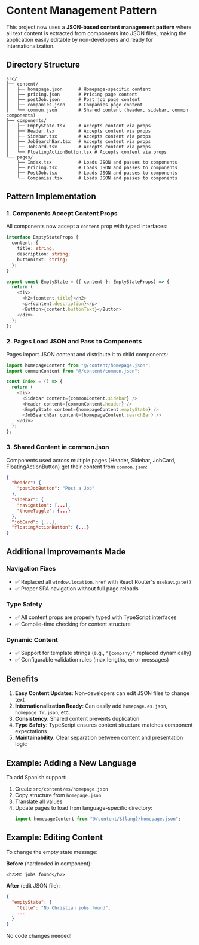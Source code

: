# Content Management Pattern

This project now uses a **JSON-based content management pattern** where all text content is extracted from components into JSON files, making the application easily editable by non-developers and ready for internationalization.

## Directory Structure

```
src/
├── content/
│   ├── homepage.json      # Homepage-specific content
│   ├── pricing.json       # Pricing page content
│   ├── postJob.json       # Post job page content
│   ├── companies.json     # Companies page content
│   └── common.json        # Shared content (header, sidebar, common components)
├── components/
│   ├── EmptyState.tsx     # Accepts content via props
│   ├── Header.tsx         # Accepts content via props
│   ├── Sidebar.tsx        # Accepts content via props
│   ├── JobSearchBar.tsx   # Accepts content via props
│   ├── JobCard.tsx        # Accepts content via props
│   └── FloatingActionButton.tsx # Accepts content via props
└── pages/
    ├── Index.tsx          # Loads JSON and passes to components
    ├── Pricing.tsx        # Loads JSON and passes to components
    ├── PostJob.tsx        # Loads JSON and passes to components
    └── Companies.tsx      # Loads JSON and passes to components
```

## Pattern Implementation

### 1. Components Accept Content Props

All components now accept a `content` prop with typed interfaces:

```typescript
interface EmptyStateProps {
  content: {
    title: string;
    description: string;
    buttonText: string;
  };
}

export const EmptyState = ({ content }: EmptyStateProps) => {
  return (
    <div>
      <h2>{content.title}</h2>
      <p>{content.description}</p>
      <Button>{content.buttonText}</Button>
    </div>
  );
};
```

### 2. Pages Load JSON and Pass to Components

Pages import JSON content and distribute it to child components:

```typescript
import homepageContent from "@/content/homepage.json";
import commonContent from "@/content/common.json";

const Index = () => {
  return (
    <div>
      <Sidebar content={commonContent.sidebar} />
      <Header content={commonContent.header} />
      <EmptyState content={homepageContent.emptyState} />
      <JobSearchBar content={homepageContent.searchBar} />
    </div>
  );
};
```

### 3. Shared Content in common.json

Components used across multiple pages (Header, Sidebar, JobCard, FloatingActionButton) get their content from `common.json`:

```json
{
  "header": {
    "postJobButton": "Post a Job"
  },
  "sidebar": {
    "navigation": [...],
    "themeToggle": {...}
  },
  "jobCard": {...},
  "floatingActionButton": {...}
}
```

## Additional Improvements Made

### Navigation Fixes
- ✅ Replaced all `window.location.href` with React Router's `useNavigate()`
- ✅ Proper SPA navigation without full page reloads

### Type Safety
- ✅ All content props are properly typed with TypeScript interfaces
- ✅ Compile-time checking for content structure

### Dynamic Content
- ✅ Support for template strings (e.g., `"{company}"` replaced dynamically)
- ✅ Configurable validation rules (max lengths, error messages)

## Benefits

1. **Easy Content Updates**: Non-developers can edit JSON files to change text
2. **Internationalization Ready**: Can easily add `homepage.es.json`, `homepage.fr.json`, etc.
3. **Consistency**: Shared content prevents duplication
4. **Type Safety**: TypeScript ensures content structure matches component expectations
5. **Maintainability**: Clear separation between content and presentation logic

## Example: Adding a New Language

To add Spanish support:

1. Create `src/content/es/homepage.json`
2. Copy structure from `homepage.json`
3. Translate all values
4. Update pages to load from language-specific directory:
   ```typescript
   import homepageContent from "@/content/${lang}/homepage.json";
   ```

## Example: Editing Content

To change the empty state message:

**Before** (hardcoded in component):
```tsx
<h2>No jobs found</h2>
```

**After** (edit JSON file):
```json
{
  "emptyState": {
    "title": "No Christian jobs found",
    ...
  }
}
```

No code changes needed!
